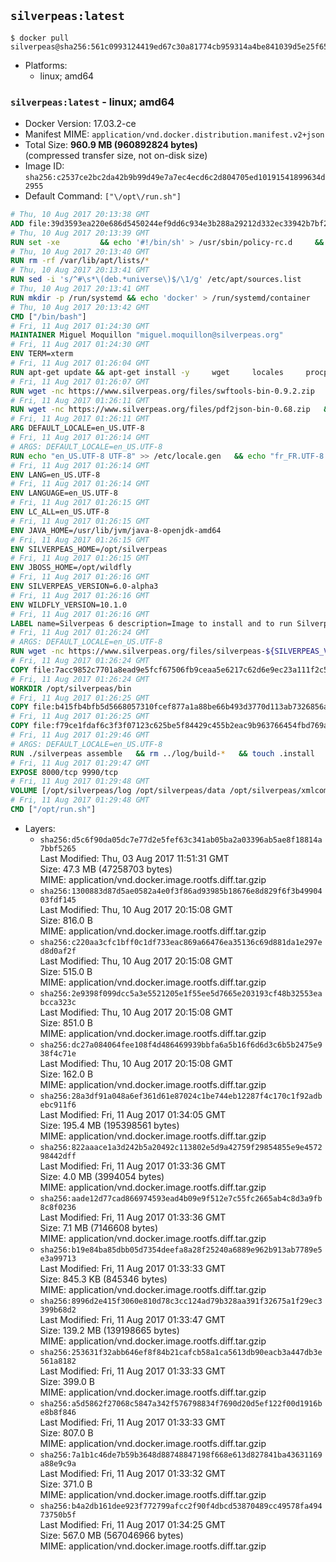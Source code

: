 ## `silverpeas:latest`

```console
$ docker pull silverpeas@sha256:561c0993124419ed67c30a81774cb959314a4be841039d5e25f65e3eb59ab457
```

-	Platforms:
	-	linux; amd64

### `silverpeas:latest` - linux; amd64

-	Docker Version: 17.03.2-ce
-	Manifest MIME: `application/vnd.docker.distribution.manifest.v2+json`
-	Total Size: **960.9 MB (960892824 bytes)**  
	(compressed transfer size, not on-disk size)
-	Image ID: `sha256:c2537ce2bc2da42b9b99d49e7a7ec4ecd6c2d804705ed10191541899634d2955`
-	Default Command: `["\/opt\/run.sh"]`

```dockerfile
# Thu, 10 Aug 2017 20:13:38 GMT
ADD file:39d3593ea220e686d5450244ef9dd6c934e3b288a29212d332ec33942b7bf218 in / 
# Thu, 10 Aug 2017 20:13:39 GMT
RUN set -xe 		&& echo '#!/bin/sh' > /usr/sbin/policy-rc.d 	&& echo 'exit 101' >> /usr/sbin/policy-rc.d 	&& chmod +x /usr/sbin/policy-rc.d 		&& dpkg-divert --local --rename --add /sbin/initctl 	&& cp -a /usr/sbin/policy-rc.d /sbin/initctl 	&& sed -i 's/^exit.*/exit 0/' /sbin/initctl 		&& echo 'force-unsafe-io' > /etc/dpkg/dpkg.cfg.d/docker-apt-speedup 		&& echo 'DPkg::Post-Invoke { "rm -f /var/cache/apt/archives/*.deb /var/cache/apt/archives/partial/*.deb /var/cache/apt/*.bin || true"; };' > /etc/apt/apt.conf.d/docker-clean 	&& echo 'APT::Update::Post-Invoke { "rm -f /var/cache/apt/archives/*.deb /var/cache/apt/archives/partial/*.deb /var/cache/apt/*.bin || true"; };' >> /etc/apt/apt.conf.d/docker-clean 	&& echo 'Dir::Cache::pkgcache ""; Dir::Cache::srcpkgcache "";' >> /etc/apt/apt.conf.d/docker-clean 		&& echo 'Acquire::Languages "none";' > /etc/apt/apt.conf.d/docker-no-languages 		&& echo 'Acquire::GzipIndexes "true"; Acquire::CompressionTypes::Order:: "gz";' > /etc/apt/apt.conf.d/docker-gzip-indexes 		&& echo 'Apt::AutoRemove::SuggestsImportant "false";' > /etc/apt/apt.conf.d/docker-autoremove-suggests
# Thu, 10 Aug 2017 20:13:40 GMT
RUN rm -rf /var/lib/apt/lists/*
# Thu, 10 Aug 2017 20:13:41 GMT
RUN sed -i 's/^#\s*\(deb.*universe\)$/\1/g' /etc/apt/sources.list
# Thu, 10 Aug 2017 20:13:41 GMT
RUN mkdir -p /run/systemd && echo 'docker' > /run/systemd/container
# Thu, 10 Aug 2017 20:13:42 GMT
CMD ["/bin/bash"]
# Fri, 11 Aug 2017 01:24:30 GMT
MAINTAINER Miguel Moquillon "miguel.moquillon@silverpeas.org"
# Fri, 11 Aug 2017 01:24:30 GMT
ENV TERM=xterm
# Fri, 11 Aug 2017 01:26:04 GMT
RUN apt-get update && apt-get install -y     wget     locales     procps     net-tools     zip     unzip     openjdk-8-jdk     ffmpeg     imagemagick     ghostscript     ure     gpgv   && rm -rf /var/lib/apt/lists/*   && update-ca-certificates -f
# Fri, 11 Aug 2017 01:26:07 GMT
RUN wget -nc https://www.silverpeas.org/files/swftools-bin-0.9.2.zip   && echo 'd40bd091c84bde2872f2733a3c767b3a686c8e8477a3af3a96ef347cf05c5e43 *swftools-bin-0.9.2.zip' | sha256sum -   && unzip swftools-bin-0.9.2.zip -d /   && rm swftools-bin-0.9.2.zip
# Fri, 11 Aug 2017 01:26:11 GMT
RUN wget -nc https://www.silverpeas.org/files/pdf2json-bin-0.68.zip   && echo 'eec849cdd75224f9d44c0999ed1fbe8764a773d8ab0cf7fff4bf922ab81c9f84 *pdf2json-bin-0.68.zip' | sha256sum -   && unzip pdf2json-bin-0.68.zip -d /   && rm pdf2json-bin-0.68.zip
# Fri, 11 Aug 2017 01:26:11 GMT
ARG DEFAULT_LOCALE=en_US.UTF-8
# Fri, 11 Aug 2017 01:26:14 GMT
# ARGS: DEFAULT_LOCALE=en_US.UTF-8
RUN echo "en_US.UTF-8 UTF-8" >> /etc/locale.gen   && echo "fr_FR.UTF-8 UTF-8" >> /etc/locale.gen   && echo "de_DE.UTF-8 UTF-8" >> /etc/locale.gen   && locale-gen   && update-locale LANG=${DEFAULT_LOCALE} LANGUAGE=${DEFAULT_LOCALE} LC_ALL=${DEFAULT_LOCALE}
# Fri, 11 Aug 2017 01:26:14 GMT
ENV LANG=en_US.UTF-8
# Fri, 11 Aug 2017 01:26:14 GMT
ENV LANGUAGE=en_US.UTF-8
# Fri, 11 Aug 2017 01:26:15 GMT
ENV LC_ALL=en_US.UTF-8
# Fri, 11 Aug 2017 01:26:15 GMT
ENV JAVA_HOME=/usr/lib/jvm/java-8-openjdk-amd64
# Fri, 11 Aug 2017 01:26:15 GMT
ENV SILVERPEAS_HOME=/opt/silverpeas
# Fri, 11 Aug 2017 01:26:15 GMT
ENV JBOSS_HOME=/opt/wildfly
# Fri, 11 Aug 2017 01:26:16 GMT
ENV SILVERPEAS_VERSION=6.0-alpha3
# Fri, 11 Aug 2017 01:26:16 GMT
ENV WILDFLY_VERSION=10.1.0
# Fri, 11 Aug 2017 01:26:16 GMT
LABEL name=Silverpeas 6 description=Image to install and to run Silverpeas 6 vendor=Silverpeas version=6.0-alpha3 build=1
# Fri, 11 Aug 2017 01:26:24 GMT
# ARGS: DEFAULT_LOCALE=en_US.UTF-8
RUN wget -nc https://www.silverpeas.org/files/silverpeas-${SILVERPEAS_VERSION}-wildfly${WILDFLY_VERSION%.?.?}.zip   && wget -nc https://www.silverpeas.org/files/silverpeas-${SILVERPEAS_VERSION}-wildfly${WILDFLY_VERSION%.?.?}.zip.asc   && gpg --keyserver ha.pool.sks-keyservers.net --recv-keys 3F4657EF9C591F2FEA458FEBC19391EB3DF442B6   && gpg --batch --verify silverpeas-${SILVERPEAS_VERSION}-wildfly${WILDFLY_VERSION%.?.?}.zip.asc silverpeas-${SILVERPEAS_VERSION}-wildfly${WILDFLY_VERSION%.?.?}.zip   && wget -nc http://download.jboss.org/wildfly/${WILDFLY_VERSION}.Final/wildfly-${WILDFLY_VERSION}.Final.zip   && unzip silverpeas-${SILVERPEAS_VERSION}-wildfly${WILDFLY_VERSION%.?.?}.zip -d /opt   && unzip wildfly-${WILDFLY_VERSION}.Final.zip -d /opt   && mv /opt/silverpeas-${SILVERPEAS_VERSION}-wildfly${WILDFLY_VERSION%.?.?} /opt/silverpeas   && mv /opt/wildfly-${WILDFLY_VERSION}.Final /opt/wildfly   && rm *.zip   && mkdir -p /root/.m2
# Fri, 11 Aug 2017 01:26:24 GMT
COPY file:7acc9852c7701a8ead9e5fcf67506fb9ceaa5e6217c62d6e9ec23a111f2c5ba1 in /root/.m2/ 
# Fri, 11 Aug 2017 01:26:24 GMT
WORKDIR /opt/silverpeas/bin
# Fri, 11 Aug 2017 01:26:25 GMT
COPY file:b415fb4bfb5d5668057310fcef877a1a88be66b493d3770d113ab7326856a7da in /opt/ 
# Fri, 11 Aug 2017 01:26:25 GMT
COPY file:f79ce1fdaf6c3f3f07123c625be5f84429c455b2eac9b963766454fbd769afe6 in /opt/silverpeas/configuration/silverpeas/ 
# Fri, 11 Aug 2017 01:29:46 GMT
# ARGS: DEFAULT_LOCALE=en_US.UTF-8
RUN ./silverpeas assemble   && rm ../log/build-*   && touch .install
# Fri, 11 Aug 2017 01:29:47 GMT
EXPOSE 8000/tcp 9990/tcp
# Fri, 11 Aug 2017 01:29:48 GMT
VOLUME [/opt/silverpeas/log /opt/silverpeas/data /opt/silverpeas/xmlcomponents/workflows]
# Fri, 11 Aug 2017 01:29:48 GMT
CMD ["/opt/run.sh"]
```

-	Layers:
	-	`sha256:d5c6f90da05dc7e77d2e5fef63c341ab05ba2a03396ab5ae8f18814a7bbf5265`  
		Last Modified: Thu, 03 Aug 2017 11:51:31 GMT  
		Size: 47.3 MB (47258703 bytes)  
		MIME: application/vnd.docker.image.rootfs.diff.tar.gzip
	-	`sha256:1300883d87d5ae0582a4e0f3f86ad93985b18676e8d829f6f3b4990403fdf145`  
		Last Modified: Thu, 10 Aug 2017 20:15:08 GMT  
		Size: 816.0 B  
		MIME: application/vnd.docker.image.rootfs.diff.tar.gzip
	-	`sha256:c220aa3cfc1bff0c1df733eac869a66476ea35136c69d881da1e297ed8d0af2f`  
		Last Modified: Thu, 10 Aug 2017 20:15:08 GMT  
		Size: 515.0 B  
		MIME: application/vnd.docker.image.rootfs.diff.tar.gzip
	-	`sha256:2e9398f099dcc5a3e5521205e1f55ee5d7665e203193cf48b32553eabcca323c`  
		Last Modified: Thu, 10 Aug 2017 20:15:08 GMT  
		Size: 851.0 B  
		MIME: application/vnd.docker.image.rootfs.diff.tar.gzip
	-	`sha256:dc27a084064fee108f4d486469939bbfa6a5b16f6d6d3c6b5b2475e938f4c71e`  
		Last Modified: Thu, 10 Aug 2017 20:15:08 GMT  
		Size: 162.0 B  
		MIME: application/vnd.docker.image.rootfs.diff.tar.gzip
	-	`sha256:28a3df91a048a6ef361d61e87024c1be744eb12287f4c170c1f92adbebc911f6`  
		Last Modified: Fri, 11 Aug 2017 01:34:05 GMT  
		Size: 195.4 MB (195398561 bytes)  
		MIME: application/vnd.docker.image.rootfs.diff.tar.gzip
	-	`sha256:822aaace1a3d242b5a20492c113802e5d9a42759f29854855e9e457298442dff`  
		Last Modified: Fri, 11 Aug 2017 01:33:36 GMT  
		Size: 4.0 MB (3994054 bytes)  
		MIME: application/vnd.docker.image.rootfs.diff.tar.gzip
	-	`sha256:aade12d77cad866974593ead4b09e9f512e7c55fc2665ab4c8d3a9fb8c8f0236`  
		Last Modified: Fri, 11 Aug 2017 01:33:36 GMT  
		Size: 7.1 MB (7146608 bytes)  
		MIME: application/vnd.docker.image.rootfs.diff.tar.gzip
	-	`sha256:b19e84ba85dbb05d7354deefa8a28f25240a6889e962b913ab7789e5e3a99713`  
		Last Modified: Fri, 11 Aug 2017 01:33:33 GMT  
		Size: 845.3 KB (845346 bytes)  
		MIME: application/vnd.docker.image.rootfs.diff.tar.gzip
	-	`sha256:8996d2e415f3060e810d78c3cc124ad79b328aa391f32675a1f29ec3399b68d2`  
		Last Modified: Fri, 11 Aug 2017 01:33:47 GMT  
		Size: 139.2 MB (139198665 bytes)  
		MIME: application/vnd.docker.image.rootfs.diff.tar.gzip
	-	`sha256:253631f32abb646ef8f84b21cafcb58a1ca5613db90eacb3a447db3e561a8182`  
		Last Modified: Fri, 11 Aug 2017 01:33:33 GMT  
		Size: 399.0 B  
		MIME: application/vnd.docker.image.rootfs.diff.tar.gzip
	-	`sha256:a5d5862f27068c5847a342f576798834f7690d20d5ef122f00d1916be8b8f846`  
		Last Modified: Fri, 11 Aug 2017 01:33:33 GMT  
		Size: 807.0 B  
		MIME: application/vnd.docker.image.rootfs.diff.tar.gzip
	-	`sha256:7a1b1c46de7b59b3648d88748847198f668e613d827841ba43631169a88e9c9a`  
		Last Modified: Fri, 11 Aug 2017 01:33:32 GMT  
		Size: 371.0 B  
		MIME: application/vnd.docker.image.rootfs.diff.tar.gzip
	-	`sha256:b4a2db161dee923f772799afcc2f90f4dbcd53870489cc49578fa49473750b5f`  
		Last Modified: Fri, 11 Aug 2017 01:34:25 GMT  
		Size: 567.0 MB (567046966 bytes)  
		MIME: application/vnd.docker.image.rootfs.diff.tar.gzip

